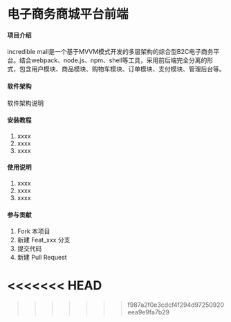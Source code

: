 # 电子商务商城平台前端

#### 项目介绍
incredible mall是一个基于MVVM模式开发的多层架构的综合型B2C电子商务平台。结合webpack、node.js、npm、shell等工具，采用前后端完全分离的形式，包含用户模块、商品模块、购物车模块、订单模块、支付模块、管理后台等。

#### 软件架构
软件架构说明


#### 安装教程

1. xxxx
2. xxxx
3. xxxx

#### 使用说明

1. xxxx
2. xxxx
3. xxxx

#### 参与贡献

1. Fork 本项目
2. 新建 Feat_xxx 分支
3. 提交代码
4. 新建 Pull Request

<<<<<<< HEAD
=======

>>>>>>> f987a2f0e3cdcf4f294d97250920eea9e9fa7b29
